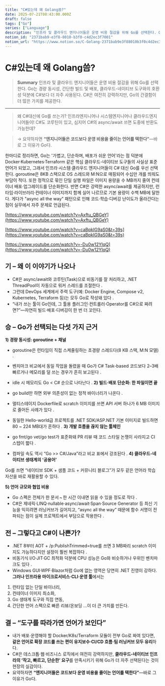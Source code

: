 ```yaml
---
title: "C#있는데 왜 Golang씀?"
date: 2025-07-21T08:43:00.000Z
draft: false
tags: ["Go"]
series: ["Language"]
description: "인프라 및 클라우드 엔지니어들은 운영 비용 절감을 위해 Go를 선택한다. Go는 경량 동시성, 간단한 빌드 및 배포, 클라우드-네이티브 도구와의 호환성 덕분에 C#보다 더 자주 사용된다. C#은 여전히 강력하지만, Go의 간결함이 더 많은 가치를 제공한다."
notion_id: "2371bab9-e3f8-8010-b3f0-c4d2ec3f7001"
notion_url: "https://www.notion.so/C-Golang-2371bab9e3f88010b3f0c4d2ec3f7001"
---
```


# C#있는데 왜 Golang씀?

> **Summary**
> 인프라 및 클라우드 엔지니어들은 운영 비용 절감을 위해 Go를 선택한다. Go는 경량 동시성, 간단한 빌드 및 배포, 클라우드-네이티브 도구와의 호환성 덕분에 C#보다 더 자주 사용된다. C#은 여전히 강력하지만, Go의 간결함이 더 많은 가치를 제공한다.

---

> 왜 C#대신에 Go를 쓰는가? 인프라엔지니어나 시스템엔지니어나 클라우드엔지니어들이! C#도 코루틴이 있고, 심지어 C#의 async/await 쓰면 도중에 반환도 가능한데?

> → 요약하자면 **“엔지니어들은 코드보다 운영 비용을 줄이는 언어를 택한다”**—바로 그 이유가 Go다.

한마디로 정리하면, Go는 '가볍고, 단순하며, 배포가 쉬운 언어'라는 점 덕분에 Docker·Kubernetes·Terraform 같은 핵심 클라우드-네이티브 도구들의 사실상 표준 언어가 되었고, 그래서 인프라·시스템·클라우드 엔지니어들이 C# 대신 Go를 우선 선택한다. goroutine은 8KB 스택으로 OS 스레드와 M:N으로 매핑되어 수십만 개를 띄워도 부담이 적다. 또한 정적으로 묶인 단일 실행 파일은 이미지 용량을 수 MB까지 줄여 컨테이너 배포·업그레이드를 단순화한다. 반면 C#은 강력한 async/await를 제공하지만, 런타임·라이브러리·컨테이너 이미지까지 함께 실어 나르므로 기본 용량이 수백 MB에 달한다. 게다가 "async all the way" 패턴으로 인해 코드·학습·디버깅 난이도가 올라간다는 점이 실무에서 자주 문제로 언급된다.

[https://www.youtube.com/watch?v=Axftu_QBGeY](https://www.youtube.com/watch?v=Axftu_QBGeY)

[https://www.youtube.com/watch?v=caBpkIG9aS0&t=39s](https://www.youtube.com/watch?v=caBpkIG9aS0&t=39s)

[https://www.youtube.com/watch?v=-Du0w12YIqQ](https://www.youtube.com/watch?v=-Du0w12YIqQ)

## **기 – 왜 이 이야기가 나오나**

- C#은 async/await와 코루틴(Task)으로 비동기를 잘 처리하고, .NET ThreadPool이 자동으로 워커 스레드를 조절한다 .
- 그런데 DevOps 세계에서 주력 도구(예: Docker Engine, Compose v2, Kubernetes, Terraform 등)는 모두 Go로 작성돼 있다 .
- “내가 쓰는 툴이 Go인데, 그 툴용 플러그인·컨트롤러·Operator를 C#으로 짜려면?”—자연히 빌드·배포·디버깅이 한 번 더 꼬인다.
## **승 – Go가 선택되는 다섯 가지 근거**

**1) 경량 동시성: goroutine + 채널**

- goroutine은 런타임이 직접 스케줄링하는 초경량 스레드다(8 KB 스택, M:N 모델) .
- 벤치마크 비교에서 동일 작업을 돌렸을 때 Go가 C# Task-based 코드보다 2–3배 빠르거나 메모리를 덜 쓰는 경우가 흔히 보고된다 .
- idle 시 메모리도 Go < C# 순으로 나타난다 .
**2) 빌드·배포 단순화: 한 파일이면 끝**

- go build만 하면 외부 의존성이 없는 정적 바이너리가 나온다 .
- 멀티스테이지 Dockerfile로 scratch 이미지를 쓰면 API 서버 하나가 6 MB 이미지로 줄어든 사례가 있다 .
- 동일한 Hello-world급 프로젝트를 .NET SDK/ASP.NET 기본 이미지로 빌드하면 80 ~ 224 MB대가 흔하다 .
**3) 개발 흐름을 끊지 않는 툴체인**

- go fmt/go vet/go test가 표준화돼 PR 리뷰 때 코드 스타일 논쟁이 사라지고 CI 스텝이 짧다 .
- 컴파일 속도 역시 “Go >> C#/Java”라고 비교 표에서 강조된다 .
**4) 클라우드-네이티브 생태계의 ‘공용어’**

Go를 쓰면 “네이티브 SDK + 샘플 코드 + 커뮤니티 블로그”가 모두 같은 언어라 학습 자산을 바로 재활용할 수 있다.

**5) 언어 규모와 협업 비용**

- Go 스펙은 전체가 한 문서 ~ 한 시간 이내면 읽을 수 있을 정도로 작다 .
- C#은 제네릭·LINQ·nullable·async/await·Span·Source Generator 등 최신 기능을 익히려면 러닝커브가 길어지고, “async all the way” 때문에 함수 서명이 전파되는 점이 실제 프로젝트에서 부담으로 작용한다 .
## **전 – 그렇다고 C#이 나쁜가?**

- .NET 8부터 AOT + /p:PublishTrimmed=true를 쓰면 3 MB짜리 scratch 이미지도 가능하다지만 설정이 훨씬 복잡하다 .
- 비동기식 I/O·JIT·GC 최적화 덕분에 CPU 성능은 Go와 비슷하거나 우위인 벤치마크도 있다 .
- Windows GUI·WPF·Blazor처럼 Go에 없는 영역은 당연히 .NET 진영이 강하다.
**그러나 인프라용 마이크로서비스·CLI·운영 툴**에서는

1. 런타임 없는 단일 바이너리,
1. 컨테이너 이미지 최소화,
1. Go 생태계 도구와 직접 연동,
1. 간단한 언어 스펙으로 빠른 리뷰/온보딩
  …이 더 큰 가치를 만든다.

## **결 – “도구를 따라가면 언어가 보인다”**

- 내가 배포·운영해야 할 Docker/K8s/Terraform 모듈이 전부 Go로 짜여 있다면, **같은 언어로 확장 코드를 쓰는 편이 유지보수·CI/CD 흐름·팀 러닝커브 모두 유리**하다.
- C#은 데스크톱·웹·비즈니스 로직에서 여전히 강력하지만, **클라우드-네이티브 인프라의 ‘작고, 빠르고, 단순한’ 요구**를 만족시키기 위해 Go가 더 자주 선택된다는 것이 현장의 실감이다.
- 요약하자면 **“엔지니어들은 코드보다 운영 비용을 줄이는 언어를 택한다”**—바로 그 이유가 Go다.
